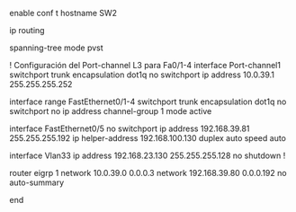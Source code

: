 enable
conf t
hostname SW2

ip routing

spanning-tree mode pvst

! Configuración del Port-channel L3 para Fa0/1-4
interface Port-channel1
switchport trunk encapsulation dot1q
 no switchport
  ip address 10.0.39.1 255.255.255.252

interface range FastEthernet0/1-4
switchport trunk encapsulation dot1q
 no switchport
 no ip address
 channel-group 1 mode active

interface FastEthernet0/5
 no switchport
 ip address 192.168.39.81 255.255.255.192
 ip helper-address 192.168.100.130
 duplex auto
 speed auto



interface Vlan33
 ip address 192.168.23.130 255.255.255.128
 no shutdown
!

router eigrp 1
 network 10.0.39.0 0.0.0.3
 network 192.168.39.80 0.0.0.192
 no auto-summary

end